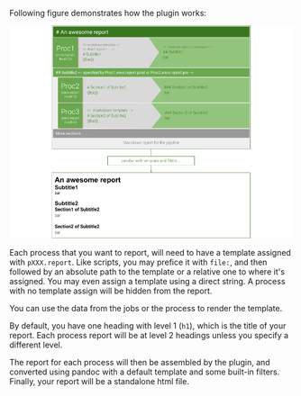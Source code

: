 Following figure demonstrates how the plugin works:

![How it works](./howitworks.png)

Each process that you want to report, will need to have a template assigned with `pXXX.report`. Like scripts, you may prefice it with `file:`, and then followed by an absolute path to the template or a relative one to where it's assigned. You may even assign a template using a direct string. A process with no template assign will be hidden from the report.

You can use the data from the jobs or the process to render the template.

By default, you have one heading with level 1 (`h1`), which is the title of your report. Each process report will be at level 2 headings unless you specify a different level.

The report for each process will then be assembled by the plugin, and converted using pandoc with a default template and some built-in filters. Finally, your report will be a standalone html file.